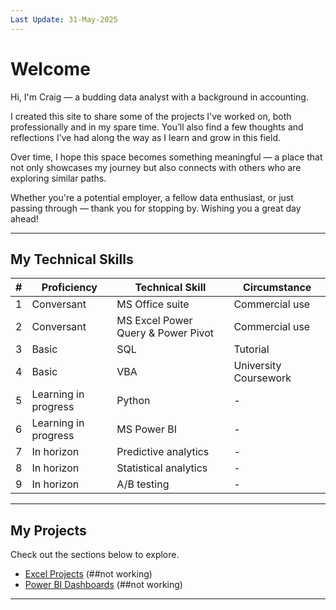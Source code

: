 ```yaml
---
Last Update: 31-May-2025
---
```


# Welcome

Hi, I'm Craig — a budding data analyst with a background in accounting.

I created this site to share some of the projects I've worked on, both professionally and in my spare time. You’ll also find a few thoughts and reflections I’ve had along the way as I learn and grow in this field.

Over time, I hope this space becomes something meaningful — a place that not only showcases my journey but also connects with others who are exploring similar paths.

Whether you're a potential employer, a fellow data enthusiast, or just passing through — thank you for stopping by. Wishing you a great day ahead!

---

## My Technical Skills

| # | Proficiency | Technical Skill | Circumstance |
|----------|----------|----------|----------|
| 1 | Conversant | MS Office suite | Commercial use |
| 2 | Conversant | MS Excel Power Query & Power Pivot | Commercial use |
| 3 | Basic | SQL | Tutorial |
| 4 | Basic | VBA | University Coursework |
| 5 | Learning in progress | Python | - |
| 6 | Learning in progress | MS Power BI | - |
| 7 | In horizon | Predictive analytics | - |
| 8 | In horizon | Statistical analytics | - |
| 9 | In horizon | A/B testing | - |

---

## My Projects

Check out the sections below to explore.

- [Excel Projects](#excel-projects) (##not working)
- [Power BI Dashboards](#power-bi-dashboards) (##not working)

---


